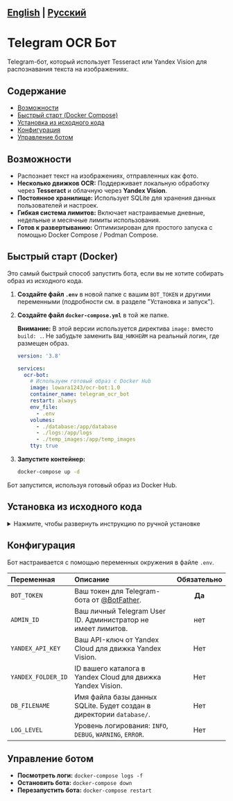 [English](README.md) | [Русский](README.ru.md)
---

# Telegram OCR Бот

Telegram-бот, который использует Tesseract или Yandex Vision для распознавания текста на изображениях.

## Содержание
- [Возможности](#возможности)
- [Быстрый старт (Docker Compose)](#быстрый-старт-docker)
- [Установка из исходного кода](#установка-из-исходного-кода)
- [Конфигурация](#конфигурация)
- [Управление ботом](#управление-ботом)

## Возможности

-   Распознает текст на изображениях, отправленных как фото.
-   **Несколько движков OCR:** Поддерживает локальную обработку через **Tesseract** и облачную через **Yandex Vision**.
-   **Постоянное хранилище:** Использует SQLite для хранения данных пользователей и настроек.
-   **Гибкая система лимитов:** Включает настраиваемые дневные, недельные и месячные лимиты использования.
-   **Готов к развертыванию:** Оптимизирован для простого запуска с помощью Docker Compose / Podman Compose.

## Быстрый старт (Docker)

Это самый быстрый способ запустить бота, если вы не хотите собирать образ из исходного кода.

1.  **Создайте файл `.env`** в новой папке с вашим `BOT_TOKEN` и другими переменными (подробности см. в разделе "Установка и запуск").

2.  **Создайте файл `docker-compose.yml`** в той же папке.

    **Внимание:** В этой версии используется директива `image:` вместо `build: .`. Не забудьте заменить `ВАШ_НИКНЕЙМ` на реальный логин, где размещен образ.

    ```yaml
    version: '3.8'

    services:
      ocr-bot:
        # Используем готовый образ с Docker Hub
        image: lowara1243/ocr-bot:1.0
        container_name: telegram_ocr_bot
        restart: always
        env_file:
          - .env
        volumes:
          - ./database:/app/database
          - ./logs:/app/logs
          - ./temp_images:/app/temp_images
        tty: true
    ```

3.  **Запустите контейнер:**
    ```bash
    docker-compose up -d
    ```
Бот запустится, используя готовый образ из Docker Hub.

## Установка из исходного кода

<details>
<summary>Нажмите, чтобы развернуть инструкцию по ручной установке</summary>

Этот метод подходит для разработки или если вы не хотите использовать Docker.

**1. Клонируйте репозиторий**
```bash
git clone https://github.com/Lowara1243/ocr-bot.git
cd ocr-bot
```

**2. Создайте виртуальное окружение и установите зависимости**

*   **С помощью `uv` (рекомендуется):**
    ```bash
    uv pip install -r requirements.txt
    ```
*   **С помощью `pip`:**
    ```bash
    python -m venv .venv
    source .venv/bin/activate  # Для Windows: .venv\Scripts\activate
    pip install -r requirements.txt
    ```

**3. Настройте переменные окружения**

Скопируйте `.env.example` в `.env` и заполните свои значения, особенно `BOT_TOKEN`.
```bash
cp .env.example .env
```
> Подробное описание всех переменных смотрите в разделе [Конфигурация](#конфигурация).

**4. Запустите бота**
```bash
python main.py
```

</details>

## Конфигурация

Бот настраивается с помощью переменных окружения в файле `.env`.

| Переменная         | Описание                                                             | Обязательно |
|:-------------------|:---------------------------------------------------------------------|:-----------:|
| `BOT_TOKEN`        | Ваш токен для Telegram-бота от [@BotFather](https://t.me/BotFather). |   **Да**    |
| `ADMIN_ID`         | Ваш личный Telegram User ID. Администратор не имеет лимитов.         |     нет     |
| `YANDEX_API_KEY`   | Ваш API-ключ от Yandex Cloud для движка Yandex Vision.               |     Нет     |
| `YANDEX_FOLDER_ID` | ID вашего каталога в Yandex Cloud для движка Yandex Vision.          |     Нет     |
| `DB_FILENAME`      | Имя файла базы данных SQLite. Будет создан в директории `database/`. |     Нет     |
| `LOG_LEVEL`        | Уровень логирования: `INFO`, `DEBUG`, `WARNING`, `ERROR`.            |     Нет     |


## Управление ботом

- **Посмотреть логи:** `docker-compose logs -f`
- **Остановить бота:** `docker-compose down`
- **Перезапустить бота:** `docker-compose restart`